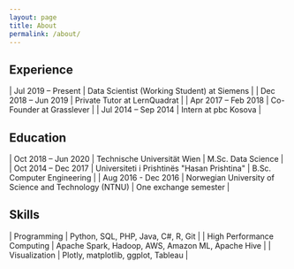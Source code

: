 ```yaml
---
layout: page
title: About
permalink: /about/
---
```

## Experience

| Jul 2019 – Present  	| Data Scientist (Working Student) at Siemens 	|
| Dec 2018 – Jun 2019 	| Private Tutor at LernQuadrat                	|
| Apr 2017 – Feb 2018 	| Co-Founder at Grasslever                    	|
| Jul 2014 – Sep 2014 	| Intern at pbc Kosova                        	|

## Education

| Oct 2018 – Jun 2020 	| Technische Universität Wien                           	| M.Sc. Data Science         	|
| Oct 2014 – Dec 2017 	| Universiteti i Prishtinës "Hasan Prishtina"           	| B.Sc. Computer Engineering 	|
| Aug 2016 - Dec 2016 	| Norwegian University of Science and Technology (NTNU) 	| One exchange semester      	|

## Skills

| Programming                	| Python, SQL, PHP, Java, C#, R, Git                	|
| High Performance Computing 	| Apache Spark, Hadoop, AWS, Amazon ML, Apache Hive 	|
| Visualization              	| Plotly, matplotlib, ggplot, Tableau               	|

